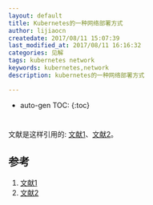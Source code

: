 ```yaml
---
layout: default
title: Kubernetes的一种网络部署方式
author: lijiaocn
createdate: 2017/08/11 15:07:39
last_modified_at: 2017/08/11 16:16:32
categories: 见解
tags: kubernetes network
keywords: kubernetes,network
description: kubernetes的一种网络部署方式

---
```


* auto-gen TOC:
{:toc}

# 

文献是这样引用的: [文献1][1]、[文献2][2]。

## 参考

1. [文献1][1]
2. [文献2][2]

[1]: 1.com  "文献1" 
[2]: 2.com  "文献1" 
